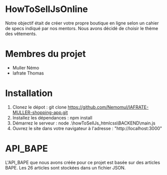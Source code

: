 # HowToSellJsOnline
Notre objectif était de créer votre propre boutique en ligne selon un cahier de specs indiqué par nos
mentors. Nous avons décidé de choisir le thème des vêtements.

# Membres du projet
  - Muller Némo
  - Iafrate Thomas

# Installation
1) Clonez le dépot :
git clone https://github.com/Nemomul/IAFRATE-MULLER-shopping-app.git
2) Installez les dépendances :
npm install
3) Démarrez le serveur :
node .\howToSellJs_htmlcss\BACKEND\main.js
4) Ouvrez le site dans votre navigateur à l'adresse :
"http://localhost:3000"

# API_BAPE
L'API_BAPE que nous avons créée pour ce projet est basée sur des articles BAPE. Les 26 articles sont stockées dans un fichier JSON.
